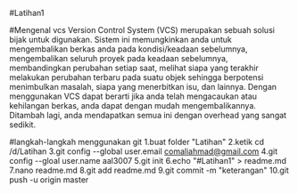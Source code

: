#Latihan1

#Mengenal vcs
Version Control System (VCS) merupakan sebuah solusi bijak untuk digunakan. Sistem ini memungkinkan anda untuk mengembalikan berkas anda pada kondisi/keadaan sebelumnya, mengembalikan seluruh proyek pada keadaan sebelumnya, membandingkan perubahan setiap saat, melihat siapa yang terakhir melakukan perubahan terbaru pada suatu objek sehingga berpotensi menimbulkan masalah, siapa yang menerbitkan isu, dan lainnya. Dengan menggunakan VCS dapat berarti jika anda telah mengacaukan atau kehilangan berkas, anda dapat dengan mudah mengembalikannya. Ditambah lagi, anda mendapatkan semua ini dengan overhead yang sangat sedikit.

#langkah-langkah menggunakan git
1.buat folder "Latihan"
2.ketik cd /d/Latihan
3.git config --global user.email comaliahmad@gmail.com
4.git config --gloal user.name aal3007
5.git init
6.echo "#Latihan1" > readme.md
7.nano readme.md
8.git add readme.md
9.git commit -m "keterangan"
10.git push -u origin master


